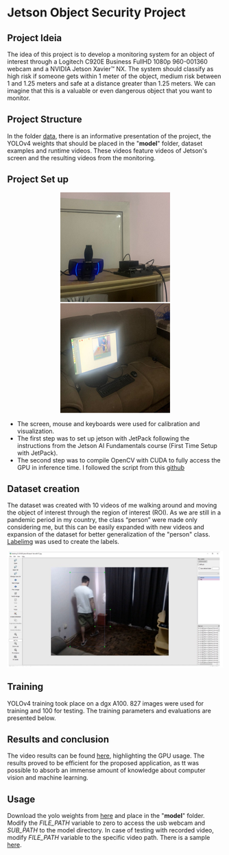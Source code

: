 # Jetson Object Security Project

## Project Ideia

The idea of this project is to develop a monitoring system for an object of interest through a Logitech C920E Business FullHD 1080p 960-001360 webcam  and a NVIDIA Jetson Xavier™ NX. The system should classify as high risk if someone gets within 1 meter of the object, medium risk between 1 and 1.25 meters and safe at a distance greater than 1.25 meters. We can imagine that this is a valuable or even dangerous object that you want to monitor.

## Project Structure

In the folder [data](https://drive.google.com/drive/folders/1fPqe5gvea7AtnlgAdFLNLum493Efg4Wu?usp=sharing), there is an informative presentation of the project, the YOLOv4 weights that should be placed in the "**model**" folder, dataset examples and runtime videos. These videos feature videos of Jetson's screen and the resulting videos from the monitoring.



## Project Set up

<p align="center">
  <img src="https://github.com/flaviobarbosaisi/Jetson-Obj-Security/blob/main/data/setup1.jpeg" width="256" height="256">
  <img src="https://github.com/flaviobarbosaisi/Jetson-Obj-Security/blob/main/data/setup2.jpeg" width="256" height="256">
</p>




   - The screen, mouse and keyboards were used for calibration and visualization.
   - The first step was to set up jetson with JetPack following the instructions from the Jetson AI Fundamentals course (First Time Setup with JetPack).
   - The second step was to compile OpenCV with CUDA to fully access the GPU in inference time. I followed the script from this [github](https://github.com/mdegans/nano_build_opencv/blob/master/build_opencv.sh)

## Dataset creation

The dataset was created with 10 videos of me walking around and moving the object of interest through the region of interest (ROI). As we are still in a pandemic period in my country, the class “person” were made only considering me, but this can be easily expanded with new videos and expansion of the dataset for better generalization of the "person" class. [Labelimg](https://github.com/tzutalin/labelImg) was used to create the labels.


![alt text](https://github.com/flaviobarbosaisi/Jetson-Obj-Security/blob/main/data/dataset.jpeg)

## Training

YOLOv4 training took place on a dgx A100. 827 images were used for training and 100 for testing. The training parameters and evaluations are presented below.

## Results and conclusion

The video results can be found [here](https://drive.google.com/drive/folders/19S-Pk4NGvOWUvMeMYiI6Trd-CuXnp9gJ), highlighting the GPU usage. The results proved to be efficient for the proposed application, as tt was possible to absorb an immense amount of knowledge about computer vision and machine learning.

## Usage

Download the yolo weights from [here](https://drive.google.com/file/d/1z_uqgPwsyQbfoNpk4vHIo8IXTZcSX9wr/view?usp=sharing) and place in the "**model**" folder. Modify the *FILE_PATH* variable to zero to access the usb webcam and *SUB_PATH* to the model directory. In case of testing with recorded video, modify *FILE_PATH* variable to the specific video path. There is a sample [here]().







